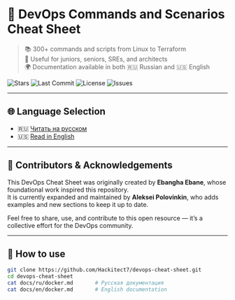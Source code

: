 # 🧰 DevOps Commands and Scenarios Cheat Sheet

> 📚 300+ commands and scripts from Linux to Terraform  
> 🚀 Useful for juniors, seniors, SREs, and architects  
> 🌍 Documentation available in both 🇷🇺 Russian and 🇺🇸 English

![Stars](https://img.shields.io/github/stars/Hackitect7/devops-cheat-sheet) ![Last Commit](https://img.shields.io/github/last-commit/Hackitect7/devops-cheat-sheet) ![License](https://img.shields.io/github/license/Hackitect7/devops-cheat-sheet) ![Issues](https://img.shields.io/github/issues/Hackitect7/devops-cheat-sheet)

---

## 🌐 Language Selection

- 🇷🇺 [Читать на русском](./docs/ru/README.md)
- 🇺🇸 [Read in English](./docs/en/README.md)

---

## 👥 Contributors & Acknowledgements

This DevOps Cheat Sheet was originally created by **Ebangha Ebane**, whose foundational work inspired this repository.  
It is currently expanded and maintained by **Aleksei Polovinkin**, who adds examples and new sections to keep it up to date.

Feel free to share, use, and contribute to this open resource — it’s a collective effort for the DevOps community.

---

## 🔧 How to use

```bash
git clone https://github.com/Hackitect7/devops-cheat-sheet.git
cd devops-cheat-sheet
cat docs/ru/docker.md       # Русская документация
cat docs/en/docker.md       # English documentation
```
